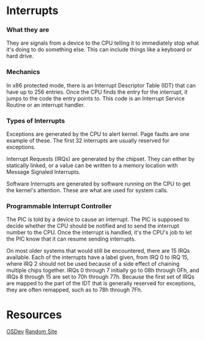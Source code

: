 # Interrupts

### What they are
They are signals from a device to the CPU telling it to immediately stop what it's doing to do something else.
This can include things like a keyboard or hard drive.

### Mechanics
In x86 protected mode, there is an Interrupt Descriptor Table (IDT) that can have up to 256 entries.
Once the CPU finds the entry for the interrupt, it jumps to the code the entry points to.
This code is an Interrupt Service Routine or an interrupt handler.

### Types of Interrupts
Exceptions are generated by the CPU to alert kernel.
Page faults are one example of these.
The first 32 interrupts are usually reserved for exceptions.

Interrupt Requests (IRQs) are generated by the chipset.
They can either by statically linked, or a value can be written to a memory location with Message Signaled Interrupts.

Software Interrupts are generated by software running on the CPU to get the kernel's attention.
These are what are used for system calls.

### Programmable Interrupt Controller
The PIC is told by a device to cause an interrupt.
The PIC is supposed to decide whether the CPU should be notified and to send the interrupt number to the CPU.
Once the interrupt is handled, it's the CPU's job to let the PIC know that it can resume sending interrupts.

On most older systems that would still be encountered, there are 15 IRQs available.
Each of the interrupts have a label given, from IRQ 0 to IRQ 15, where IRQ 2 should not be used because of a side effect of chaining multiple chips together.
IRQs 0 through 7 initially go to 08h through 0Fh, and IRQs 8 through 15 are set to 70h through 77h.
Because the first set of IRQs are mapped to the part of the IDT that is generally reserved for exceptions, they are often remapped, such as to 78h through 7Fh.

# Resources
[OSDev](https://wiki.osdev.org/Interrupts)
[Random Site](http://wearcam.org/seatsale/programs/www.beyondlogic.org/interrupts/interupt.htm)